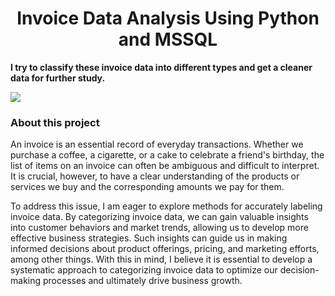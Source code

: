 <h1 align="center"> Invoice Data Analysis Using Python and MSSQL </h1>

**I try to classify these invoice data into different types and get a cleaner data for further study.**

![](https://github.com/OuOLeaf/200-Miilion-Invoice-Data-Analysis/readme-photos/invoice_title.png?raw=true)

### About this project
An invoice is an essential record of everyday transactions. Whether we purchase a coffee, a cigarette, or a cake to celebrate a friend's birthday, the list of items on an invoice can often be ambiguous and difficult to interpret. It is crucial, however, to have a clear understanding of the products or services we buy and the corresponding amounts we pay for them.

To address this issue, I am eager to explore methods for accurately labeling invoice data. By categorizing invoice data, we can gain valuable insights into customer behaviors and market trends, allowing us to develop more effective business strategies. Such insights can guide us in making informed decisions about product offerings, pricing, and marketing efforts, among other things. With this in mind, I believe it is essential to develop a systematic approach to categorizing invoice data to optimize our decision-making processes and ultimately drive business growth.